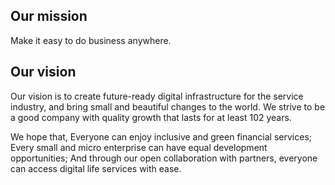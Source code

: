 

## Our mission

Make it easy to do business anywhere.

## Our vision

Our vision is to create future-ready digital infrastructure for the service industry, and bring small and beautiful changes to the world.
We strive to be a good company with quality growth that lasts for at least 102 years.

We hope that,
Everyone can enjoy inclusive and green financial services;
Every small and micro enterprise can have equal development opportunities;
And through our open collaboration with partners, everyone can access digital life services with ease.
